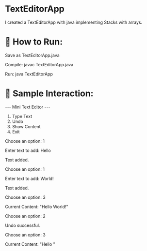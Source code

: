 # TextEditorApp
I created a TextEditorApp with java implementing Stacks with arrays.



# 📌 How to Run:

Save as TextEditorApp.java

Compile: javac TextEditorApp.java

Run: java TextEditorApp



# 🧪 Sample Interaction:

--- Mini Text Editor ---
1. Type Text
2. Undo
3. Show Content
4. Exit

   
Choose an option: 1

Enter text to add: Hello 

Text added.


Choose an option: 1

Enter text to add: World!

Text added.


Choose an option: 3

Current Content: "Hello World!"



Choose an option: 2

Undo successful.


Choose an option: 3

Current Content: "Hello "

